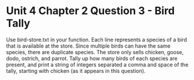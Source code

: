 # Unit 4 Chapter 2 Question 3 - Bird Tally

Use bird-store.txt in your function. Each line represents a species of a bird that is available at the store. Since multiple birds can have the same species, there are duplicate species. The store only sells chicken, goose, dodo, ostrich, and parrot. Tally up how many birds of each species are present, and print a string of integers separated a comma and space of the tally, starting with chicken (as it appears in this question).